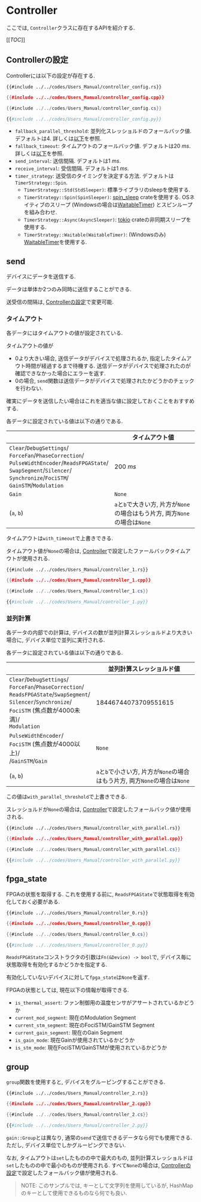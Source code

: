 # Controller

ここでは, `Controller`クラスに存在するAPIを紹介する.

[[_TOC_]]

## Controllerの設定

Controllerには以下の設定が存在する.

```rust,edition2021
{{#include ../../codes/Users_Manual/controller_config.rs}}
```

```cpp
{{#include ../../codes/Users_Manual/controller_config.cpp}}
```

```cs
{{#include ../../codes/Users_Manual/controller_config.cs}}
```

```python
{{#include ../../codes/Users_Manual/controller_config.py}}
```
- `fallback_parallel_threshold`: 並列化スレッショルドのフォールバック値. デフォルトは4. 詳しくは[以下](#並列計算)を参照.
- `fallback_timeout`: タイムアウトのフォールバック値. デフォルトは$\SI{20}{ms}$. 詳しくは[以下](#タイムアウト)を参照.
- `send_interval`: 送信間隔. デフォルトは$\SI{1}{ms}$.
- `receive_interval`: 受信間隔. デフォルトは$\SI{1}{ms}$.
- `timer_strategy`: 送受信のタイミングを決定する方法. デフォルトは`TimerStrategy::Spin`.
    - `TimerStrategy::Std(StdSleeper)`: 標準ライブラリのsleepを使用する.
    - `TimerStrategy::Spin(SpinSleeper)`: [spin_sleep](https://docs.rs/spin_sleep/latest/spin_sleep/) crateを使用する. OSネイティブのスリープ (Windowsの場合は[WaitableTimer](https://learn.microsoft.com/en-us/windows/win32/sync/waitable-timer-objects)) とスピンループを組み合わせ.
    - `TimerStrategy::Async(AsyncSleeper)`: [tokio](https://docs.rs/tokio/latest/tokio/time/struct.Sleep.html) crateの非同期スリープを使用する.
    - `TimerStrategy::Waitable(WaitableTimer)`: (Windowsのみ) [WaitableTimer](https://learn.microsoft.com/en-us/windows/win32/sync/waitable-timer-objects)を使用する.

## send

デバイスにデータを送信する.

データは単体か2つのみ同時に送信することができる.

送受信の間隔は, [Controllerの設定](##Controllerの設定)で変更可能.

### タイムアウト

各データにはタイムアウトの値が設定されている.

タイムアウトの値が
- 0より大きい場合, 送信データがデバイスで処理されるか, 指定したタイムアウト時間が経過するまで待機する. 送信データがデバイスで処理されたのが確認できなかった場合にエラーを返す.
- 0の場合, `send`関数は送信データがデバイスで処理されたかどうかのチェックを行わない.

確実にデータを送信したい場合はこれを適当な値に設定しておくことをおすすめする.

各データに設定されている値は以下の通りである.

|       | タイムアウト値   | 
| ----- | -------------- | 
| `Clear`/`DebugSettings`/<br>`ForceFan`/`PhaseCorrection`/<br>`PulseWidthEncoder`/`ReadsFPGAState`/<br>`SwapSegment`/`Silencer`/<br>`Synchronize`/`FociSTM`/<br>`GainSTM`/`Modulation` | $\SI{200}{ms}$ | 
| `Gain`  | `None` | 
| (`a`, `b`) | `a`と`b`で大きい方, 片方が`None`の場合はもう片方, 両方`None`の場合は`None` | 

タイムアウトは`with_timeout`で上書きできる.

タイムアウト値が`None`の場合は, [Controller](./link.md)で設定したファールバックタイムアウトが使用される.

```rust,edition2021
{{#include ../../codes/Users_Manual/controller_1.rs}}
```

```cpp
{{#include ../../codes/Users_Manual/controller_1.cpp}}
```

```cs
{{#include ../../codes/Users_Manual/controller_1.cs}}
```

```python
{{#include ../../codes/Users_Manual/controller_1.py}}
```

### 並列計算

各データの内部での計算は, デバイスの数が並列計算スレッショルドより大きい場合に, デバイス単位で並列に実行される.

各データに設定されている値は以下の通りである.


|       | 並列計算スレッショルド値   | 
| ----- | -------------- | 
| `Clear`/`DebugSettings`/<br>`ForceFan`/`PhaseCorrection`/<br>`ReadsFPGAState`/`SwapSegment`/<br>`Silencer`/`Synchronize`/<br>`FociSTM` (焦点数が4000未満)/<br>`Modulation` | 18446744073709551615 | 
| `PulseWidthEncoder`/<br>`FociSTM` (焦点数が4000以上)/<br>/`GainSTM`/`Gain` | `None` | 
| (`a`, `b`) | `a`と`b`で小さい方, 片方が`None`の場合はもう片方, 両方`None`の場合は`None` | 

この値は`with_parallel_threshold`で上書きできる.

スレッショルドが`None`の場合は, [Controller](./link.md)で設定したフォールバック値が使用される.

```rust,edition2021
{{#include ../../codes/Users_Manual/controller_with_parallel.rs}}
```

```cpp
{{#include ../../codes/Users_Manual/controller_with_parallel.cpp}}
```

```cs
{{#include ../../codes/Users_Manual/controller_with_parallel.cs}}
```

```python
{{#include ../../codes/Users_Manual/controller_with_parallel.py}}
```

## fpga_state

FPGAの状態を取得する.
これを使用する前に, `ReadsFPGAState`で状態取得を有効化しておく必要がある.

```rust,edition2021
{{#include ../../codes/Users_Manual/controller_0.rs}}
```

```cpp
{{#include ../../codes/Users_Manual/controller_0.cpp}}
```

```cs
{{#include ../../codes/Users_Manual/controller_0.cs}}
```

```python
{{#include ../../codes/Users_Manual/controller_0.py}}
```

`ReadsFPGAState`コンストラクタの引数は`Fn(&Device) -> bool`で, デバイス毎に状態取得を有効化するかどうかを指定する.

有効化していないデバイスに対して`fpga_state`は`None`を返す.

FPGAの状態としては, 現在以下の情報が取得できる.

- `is_thermal_assert`: ファン制御用の温度センサがアサートされているかどうか
- `current_mod_segment`: 現在のModulation Segment
- `current_stm_segment`: 現在のFociSTM/GainSTM Segment
- `current_gain_segment`: 現在のGain Segment
- `is_gain_mode`: 現在Gainが使用されているかどうか
- `is_stm_mode`: 現在FociSTM/GainSTMが使用されているかどうか

## group

`group`関数を使用すると, デバイスをグルーピングすることができる.

```rust,edition2021
{{#include ../../codes/Users_Manual/controller_2.rs}}
```

```cpp
{{#include ../../codes/Users_Manual/controller_2.cpp}}
```

```cs
{{#include ../../codes/Users_Manual/controller_2.cs}}
```

```python
{{#include ../../codes/Users_Manual/controller_2.py}}
```

`gain::Group`とは異なり, 通常の`send`で送信できるデータなら何でも使用できる.
ただし, デバイス単位でしかグルーピングできない.

なお, タイムアウトは`set`したものの中で最大のもの, 並列計算スレッショルドは`set`したものの中で最小のものが使用される. 
すべて`None`の場合は, [Controllerの設定](#Controllerの設定)で設定したフォールバック値が使用される.

> NOTE:
> このサンプルでは, キーとして文字列を使用しているが, HashMapのキーとして使用できるものなら何でも良い.
